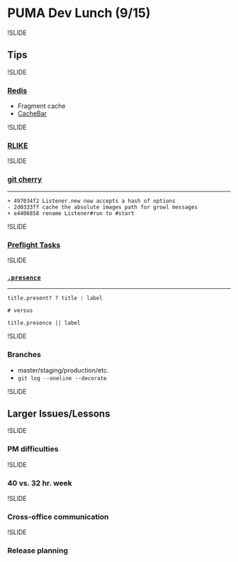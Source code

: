PUMA Dev Lunch (9/15)
=====================

!SLIDE

## Tips

!SLIDE

### [Redis][]

  * Fragment cache
  * [CacheBar][]

[redis]: http://redis.io/
[cachebar]: https://github.com/vigetlabs/cachebar

!SLIDE

### [RLIKE][] 

[rlike]: http://dev.mysql.com/doc/refman/5.0/en/regexp.html

!SLIDE

### [git cherry][cherry]

* * *

    + 497034f2 Listener.new now accepts a hash of options
    - 2d0333ff cache the absolute images path for growl messages
    + e4406858 rename Listener#run to #start

[cherry]: http://www.kernel.org/pub/software/scm/git/docs/git-cherry.html

!SLIDE

### [Preflight Tasks][preflight]

[preflight]: http://www.viget.com/extend/testing-your-codes-text/

!SLIDE

### [`.presence`][presence]

* * *

    title.present? ? title : label

    # versus

    title.presence || label

[presence]: http://rubyquicktips.com/post/9247085311/directly-access-an-object-if-its-present

!SLIDE

### Branches

  * master/staging/production/etc.
  * `git log --oneline --decorate`

!SLIDE

## Larger Issues/Lessons

!SLIDE

### PM difficulties

!SLIDE

### 40 vs. 32 hr. week

!SLIDE

### Cross-office communication

!SLIDE

### Release planning
